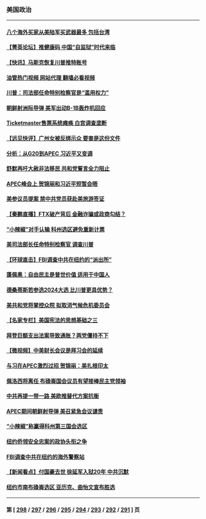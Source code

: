 ### 美国政治
---
#### [八个海外买家从美陆军买武器最多 包括台湾](../../pages/ncid1078159/n13868794.md?11202045) 
#### [【菁英论坛】推健康码 中国“自监狱”时代来临](../../pages/ncid1078159/n13869302.md?11202045) 
#### [【快讯】马斯克恢复川普推特账号](../../pages/ncid1078159/n13869381.md?11202045) 
#### [油管热门视频 网站代理 翻墙必看视频](http://138.2.39.72:81/youtube.html?epic-marker?11202045)
#### [川普：司法部任命特别检察官是“滥用权力”](../../pages/ncid1078159/n13869337.md?11202045) 
#### [朝鲜射洲际导弹 美军出动B-1B轰炸机回应](../../pages/ncid1078159/n13869333.md?11202045) 
#### [Ticketmaster售票系统瘫痪 白宫调查垄断](../../pages/ncid1078159/n13869298.md?11202045) 
#### [【远见快评】广州女被反绑示众 要害是这份文件](../../pages/ncid1078159/n13869300.md?11202045) 
#### [分析：从G20到APEC 习近平又变调](../../pages/ncid1078159/n13869256.md?11202045) 
#### [舒默再吁大赦非法移民 共和党誓言全力阻止](../../pages/ncid1078159/n13868898.md?11202045) 
#### [APEC峰会上 贺锦丽和习近平短暂会晤](../../pages/ncid1078159/n13868909.md?11202045) 
#### [美参议员提案 禁中共党员获赴美旅游签证](../../pages/ncid1078159/n13868791.md?11202045) 
#### [【秦鹏直播】FTX破产背后 金融诈骗或政商勾结？](../../pages/ncid1078159/n13868809.md?11202045) 
#### [“小辣椒”对手认输 科州选区避免重新计票](../../pages/ncid1078159/n13868826.md?11202045) 
#### [美司法部长任命特别检察官 调查川普](../../pages/ncid1078159/n13868770.md?11202045) 
#### [【环球直击】FBI调查中共在纽约的“派出所”](../../pages/ncid1078159/n13868756.md?11202045) 
#### [蓬佩奥：自由民主是普世价值 适用于中国人](../../pages/ncid1078159/n13868777.md?11202045) 
#### [德桑蒂斯若参选2024大选 比川普更具优势？](../../pages/ncid1078159/n13868710.md?11202045) 
#### [美共和党将掌控众院 拟取消气候危机委员会](../../pages/ncid1078159/n13868747.md?11202045) 
#### [【名家专栏】美国宪法的思想基础之三](../../pages/ncid1078159/n13868641.md?11202045) 
#### [拜登巨额支出法案导致通胀？两党僵持不下](../../pages/ncid1078159/n13868712.md?11202045) 
#### [【微视频】中美财长会议是拜习会的延续](../../pages/ncid1078159/n13868630.md?11202045) 
#### [与习在APEC激烈过招 贺锦丽：美扎根印太](../../pages/ncid1078159/n13868701.md?11202045) 
#### [佩洛西将离任 布碌崙国会议员有望接棒民主党领袖](../../pages/ncid1078159/n13868305.md?11202045) 
#### [中共再提一带一路 美欧推替代方案抗衡](../../pages/ncid1078159/n13868587.md?11202045) 
#### [APEC期间朝鲜射导弹 美召紧急会议谴责](../../pages/ncid1078159/n13868588.md?11202045) 
#### [“小辣椒”称赢得科州第三国会选区](../../pages/ncid1078159/n13868282.md?11202045) 
#### [纽约侨领安全忠案的政协头衔之争](../../pages/ncid1078159/n13868265.md?11202045) 
#### [FBI调查中共在纽约的海外警察站](../../pages/ncid1078159/n13868319.md?11202045) 
#### [【新闻看点】付国豪去世 徐延军入狱20年 中共沉默](../../pages/ncid1078159/n13868146.md?11202045) 
#### [纽约市南布碌崙选区 亚历克、曲怡文宣布胜选](../../pages/ncid1078159/n13868322.md?11202045) 

---
#### 第 [ [298](./298.md?11202045) / [297](./297.md?11202045) / [296](./296.md?11202045) / [295](./295.md?11202045) / [294](./294.md?11202045) / [293](./293.md?11202045) / [292](./292.md?11202045) / [291](./291.md?11202045) ] 页
